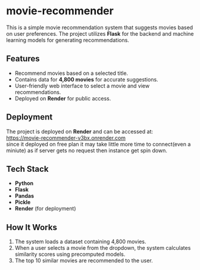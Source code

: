# movie-recommender
 

This is a simple movie recommendation system that suggests movies based on user preferences. The project utilizes **Flask** for the backend and machine learning models for generating recommendations.  

## Features  
- Recommend movies based on a selected title.  
- Contains data for **4,800 movies** for accurate suggestions.  
- User-friendly web interface to select a movie and view recommendations.  
- Deployed on **Render** for public access.  

## Deployment  
The project is deployed on **Render** and can be accessed at:  
https://movie-recommender-v3bx.onrender.com  
since it deployed on free plan it may take little more time to connect(even a miniute) as if server gets no request then instance get spin down.

## Tech Stack  
- **Python**  
- **Flask**  
- **Pandas**  
- **Pickle**  
- **Render** (for deployment)  

## How It Works  
1. The system loads a dataset containing 4,800 movies.  
2. When a user selects a movie from the dropdown, the system calculates similarity scores using precomputed models.  
3. The top 10 similar movies are recommended to the user.  

 

